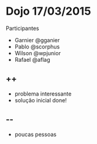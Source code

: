 # Dojo 17/03/2015

Participantes

- Garnier @gganier
- Pablo @scorphus
- Wilson @wpjunior
- Rafael @aflag

## ++

- problema interessante
- solução inicial done!

## --

- poucas pessoas

